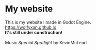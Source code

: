 # My website
This is my website I made in Godot Engine. <br>
https://wolfyxon.github.io <br>
__It's still under construction!__
<br>
<br>
Music *Special Spotlight* by KevinMcLeod
